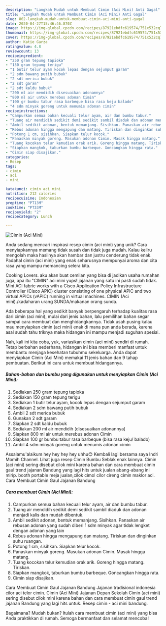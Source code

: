 ```yaml
---
description: "Langkah Mudah untuk Membuat Cimin (Aci Mini) Anti Gagal"
title: "Langkah Mudah untuk Membuat Cimin (Aci Mini) Anti Gagal"
slug: 802-langkah-mudah-untuk-membuat-cimin-aci-mini-anti-gagal
date: 2020-04-27T15:46:46.870Z
image: https://img-global.cpcdn.com/recipes/87921ebdfc619574/751x532cq70/cimin-aci-mini-foto-resep-utama.jpg
thumbnail: https://img-global.cpcdn.com/recipes/87921ebdfc619574/751x532cq70/cimin-aci-mini-foto-resep-utama.jpg
cover: https://img-global.cpcdn.com/recipes/87921ebdfc619574/751x532cq70/cimin-aci-mini-foto-resep-utama.jpg
author: Katie Garza
ratingvalue: 4.8
reviewcount: 13
recipeingredient:
- "250 gram tepung tapioka"
- "150 gram tepung terigu"
- "1 butir telur ayam kocok lepas dengan sejumput garam"
- "2 sdm bawang putih bubuk"
- "2 sdt merica bubuk"
- "2 sdt garam"
- "2 sdt kaldu bubuk"
- "200 ml air mendidih disesuaikan adonannya"
- "800 ml air untuk merebus adonan Cimin"
- "100 gr bumbu tabur rasa barbeque bisa rasa keju balado"
- "4 sdm minyak goreng untuk menumis adonan cimin"
recipeinstructions:
- "Campurkan semua bahan kecuali telur ayam, air dan bumbu tabur."
- "Tuang air mendidih sedikit demi sedikit sambil diaduk dan adonan menjadi kalis dan mudah dibentuk."
- "Ambil sedikit adonan, bentuk memanjang. Sisihkan. Panaskan air rebusan adonan yang sudah diberi 1 sdm minyak agar tidak lengket dengan adonan yang lain"
- "Rebus adonan hingga mengapung dan matang. Tiriskan dan dinginkan suhu ruangan."
- "Potong 1 cm, sisihkan. Siapkan telur kocok."
- "Panaskan minyak goreng. Masukan adonan Cimin. Masak hingga matang."
- "Tuang kocokan telur kemudian orak arik. Goreng hingga matang. Tiriskan."
- "Siapkan mangkok, taburkan bumbu barbeque. Goncangkan hingga rata."
- "Cimin siap disajikan."
categories:
- Resep
tags:
- cimin
- aci
- mini

katakunci: cimin aci mini 
nutrition: 212 calories
recipecuisine: Indonesian
preptime: "PT13M"
cooktime: "PT33M"
recipeyield: "2"
recipecategory: Lunch

---
```



![Cimin (Aci Mini)](https://img-global.cpcdn.com/recipes/87921ebdfc619574/751x532cq70/cimin-aci-mini-foto-resep-utama.jpg)

Anda sedang mencari inspirasi resep cimin (aci mini) yang unik? Cara menyiapkannya memang tidak susah dan tidak juga mudah. Kalau keliru mengolah maka hasilnya akan hambar dan justru cenderung tidak enak. Padahal cimin (aci mini) yang enak seharusnya mempunyai aroma dan cita rasa yang mampu memancing selera kita.

Cooking Lovers. aku akan buat cemilan yang bisa di jadikan usaha rumahan juga, apa itu &#34;CIMIN&#34; aci mini yups! jajanan yang satu ini pasti sudah tidak. Mini ACI fabric works with a Cisco Application Policy Infrastructure Controller (Cisco APIC) cluster consisting of one physical APIC and two virtual APICs (vAPIC) running in virtual machines. CIMIN (Aci mini)./kadaharan urang SUNDA/makanan orang sunda.

Ada beberapa hal yang sedikit banyak berpengaruh terhadap kualitas rasa dari cimin (aci mini), mulai dari jenis bahan, lalu pemilihan bahan segar sampai cara membuat dan menghidangkannya. Tidak usah pusing kalau mau menyiapkan cimin (aci mini) enak di mana pun anda berada, karena asal sudah tahu triknya maka hidangan ini mampu menjadi suguhan spesial.


Nah, kali ini kita coba, yuk, variasikan cimin (aci mini) sendiri di rumah. Tetap berbahan sederhana, hidangan ini bisa memberi manfaat untuk membantu menjaga kesehatan tubuhmu sekeluarga. Anda dapat menyiapkan Cimin (Aci Mini) memakai 11 jenis bahan dan 9 tahap pembuatan. Berikut ini cara untuk membuat hidangannya.

<!--inarticleads1-->

##### Bahan-bahan dan bumbu yang digunakan untuk menyiapkan Cimin (Aci Mini):

1. Sediakan 250 gram tepung tapioka
1. Sediakan 150 gram tepung terigu
1. Sediakan 1 butir telur ayam, kocok lepas dengan sejumput garam
1. Sediakan 2 sdm bawang putih bubuk
1. Ambil 2 sdt merica bubuk
1. Gunakan 2 sdt garam
1. Siapkan 2 sdt kaldu bubuk
1. Sediakan 200 ml air mendidih (disesuaikan adonannya)
1. Siapkan 800 ml air untuk merebus adonan Cimin
1. Siapkan 100 gr bumbu tabur rasa barbeque (bisa rasa keju/ balado)
1. Ambil 4 sdm minyak goreng untuk menumis adonan cimin


Assalamu&#39;alaikum hey hey hey hey uhhu😊 Kembali lagi bersama saya Indri Momih Channel. Lihat juga resep Cimin Bumbu Seblak enak lainnya. Cimin (aci mini) sering disebut cilok mini karena bahan dan cara membuat cimin gaul trend jajanan Bandung yang lagi hits untuk jualan abang-abang ini mirip. booth portable meja jualan,cilok cimol cilor cireng cimin maklor aci. Cara Membuat Cimin Gaul Jajanan Bandung 

<!--inarticleads2-->

##### Cara membuat Cimin (Aci Mini):

1. Campurkan semua bahan kecuali telur ayam, air dan bumbu tabur.
1. Tuang air mendidih sedikit demi sedikit sambil diaduk dan adonan menjadi kalis dan mudah dibentuk.
1. Ambil sedikit adonan, bentuk memanjang. Sisihkan. Panaskan air rebusan adonan yang sudah diberi 1 sdm minyak agar tidak lengket dengan adonan yang lain
1. Rebus adonan hingga mengapung dan matang. Tiriskan dan dinginkan suhu ruangan.
1. Potong 1 cm, sisihkan. Siapkan telur kocok.
1. Panaskan minyak goreng. Masukan adonan Cimin. Masak hingga matang.
1. Tuang kocokan telur kemudian orak arik. Goreng hingga matang. Tiriskan.
1. Siapkan mangkok, taburkan bumbu barbeque. Goncangkan hingga rata.
1. Cimin siap disajikan.


Cara Membuat Cimin Gaul Jajanan Bandung Jajanan tradisional indonesia cilor aci telor cimin. Cimin (Aci Mini) Jajanan Depan Sekolah Cimin (aci mini) sering disebut cilok mini karena bahan dan cara membuat cimin gaul trend jajanan Bandung yang lagi hits untuk. Resep cimin - aci mini bandung. 

Bagaimana? Mudah bukan? Itulah cara membuat cimin (aci mini) yang bisa Anda praktikkan di rumah. Semoga bermanfaat dan selamat mencoba!
